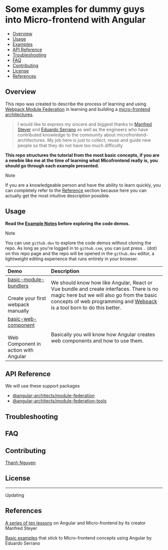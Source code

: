 # Some examples for dummy guys into Micro-frontend with Angular

- [Overview](#overview)
- [Usage](#usage)
- [Examples](#examples)
- [API Reference](#api)
- [Troubleshooting](#troubleshooting)
- [FAQ](#fqa)
- [Contributing](#contributing)
- [License](#license)
- [References](#references)

## Overview
This repo was created to describe the process of learning and using [Webpack Module Federation](https://webpack.js.org/concepts/module-federation/) in learning and building a [micro-frontend architectures](/docs/other-learning-material.md#micro-frontends).


>   I would like to express my sincere and biggest thanks to [Manfred Steyer](https://github.com/manfredsteyer) and [Eduardo Serrano](https://github.com/edumserrano) as well as the engineers who have contributed knowledge to the community about microfrontend-architectures.
My job here is just to collect, reuse and guide new people so that they do not have too much difficulty 


**This repo structures the tutorial from the most basic concepts, if you are a newbie like me at the time of learning what Micofrontend really is, you should go through each example presented.**

> [!NOTE]
>
> If you are a knowledgeable person and have the ability to learn quickly, you can completely refer to the [Reference](#references) section because here you can actually get the most intuitive description possible.
> 
>
> 
> 
## Usage

**Read the [Example Notes](/docs/code-overall.md) before exploring the code demos.**

> [!NOTE]
>
> You can use `github.dev` to explore the code demos without cloning the repo. As long as you're logged in to `github.com`, you can just press `.` (dot) on this repo page and the repo will be opened in the `github.dev` editor, a lightweight editing experience that runs entirely in your browser.

| Demo                                                                                                           | Description                                                                                                                                                                                                                                         |
|:---------------------------------------------------------------------------------------------------------------|:----------------------------------------------------------------------------------------------------------------------------------------------------------------------------------------------------------------------------------------------------|
| [basic-module-bundlers](/examples/basic-module-bundlers/README.md) </br></br> Create your first webpack manually               | We should know how like Angular, React or Vue bundle and create interfaces. There is no magic here but we will also go from the basic concepts of web programming and [Webpack](https://webpack.js.org/concepts/) is a tool born to do this better. |
| [basic-web-component](/examples/basic-web-component/README.md) </br></br> Web Component in action with Angular | Basically you will know how Angular creates web components and how to use them.                                                                                                                                                                     |


## API Reference

We will use these support packages

- [@angular-architects/module-federation](https://www.npmjs.com/package/@angular-architects/module-federation)
- [@angular-architects/module-federation-tools](https://www.npmjs.com/package/@angular-architects/module-federation-tools)

## Troubleshooting

## FAQ

## Contributing

[Thanh Nguyen](https://www.linkedin.com/in/thanhnc99/)


## License

---
Updating

## References

[A series of ten lessons](https://www.angulararchitects.io/blog/the-microfrontend-revolution-module-federation-in-webpack-5/
) on Angular and Micro-frontend by its creator Manfred Steyer

[Basic examples](https://github.com/edumserrano/webpack-module-federation-with-angular) that stick to Micro-frontend concepts using Angular by Eduardo Serrano
